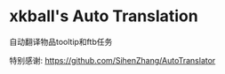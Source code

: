 
xkball's Auto Translation
=======

自动翻译物品tooltip和ftb任务

特别感谢: https://github.com/SihenZhang/AutoTranslator